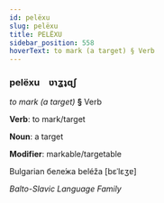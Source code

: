 ```yaml
---
id: pelëxu
slug: pelëxu
title: PELËXU
sidebar_position: 558
hoverText: to mark (a target) § Verb
---
```


### pelëxu&emsp;<span kind="abugida">ʋɿʓʇɋʃ</span>

*to mark (a target)* **§** Verb

**Verb**: to mark/target

**Noun**: a target

**Modifier**: markable/targetable

Bulgarian беле́жа beléža [bɛˈlɛʒɐ]

*Balto-Slavic Language Family*